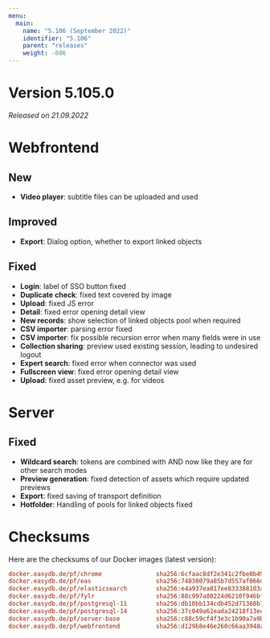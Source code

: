 ```yaml
---
menu:
  main:
    name: "5.106 (September 2022)"
    identifier: "5.106"
    parent: "releases"
    weight: -606
---
```


# Version 5.105.0

*Released on 21.09.2022*

# Webfrontend

## New

* **Video player**: subtitle files can be uploaded and used

## Improved

* **Export**: Dialog option, whether to export linked objects

## Fixed

* **Login**: label of SSO button fixed
* **Duplicate check**: fixed text covered by image
* **Upload**: fixed JS error
* **Detail**: fixed error opening detail view
* **New records**: show selection of linked objects pool when required
* **CSV importer**: parsing error fixed
* **CSV importer**: fix possible recursion error when many fields were in use
* **Collection sharing**: preview used existing session, leading to undesired logout
* **Expert search**: fixed error when connector was used
* **Fullscreen view**: fixed error opening detail view
* **Upload**: fixed asset preview, e.g. for videos

# Server

## Fixed

* **Wildcard search**: tokens are combined with AND now like they are for other search modes
* **Preview generation**: fixed detection of assets which require updated previews
* **Export**: fixed saving of transport definition
* **Hotfolder**: Handling of pools for linked objects fixed

# Checksums

Here are the checksums of our Docker images (latest version):

```ini
docker.easydb.de/pf/chrome               sha256:6cfaac8df2e341c2fbe0b49d5cd6020c15fa39ee93f36348141f07c20b342bd0
docker.easydb.de/pf/eas                  sha256:74830079a85b7d557af066dcc4b11d5b9fa3262f6361361b5f7c3d9988e4eaad
docker.easydb.de/pf/elasticsearch        sha256:e4a937ea817ee833388103a7fb14650fd2973e4e989e43979610629cd35187c7
docker.easydb.de/pf/fylr                 sha256:88c997a80224d6210f946bf78272237e066c4426221527aec7c249578c767ff3
docker.easydb.de/pf/postgresql-11        sha256:db10bb134cdb452d71368b7a21b8aba6329a81e3ad85b8493f552075d475e2be
docker.easydb.de/pf/postgresql-14        sha256:37c049a62eada24218f13ec760d4b48f686b793d89622464d18bfc48693b2185
docker.easydb.de/pf/server-base          sha256:c88c59cf4f3e3c1b90a7a9b026ef7f9d6879c57d7d5c51ceb363ee0588c075f7
docker.easydb.de/pf/webfrontend          sha256:d129b8e46e260c66aa3948a03991a02924afddb501265188446d6fe31a55fde3
```
